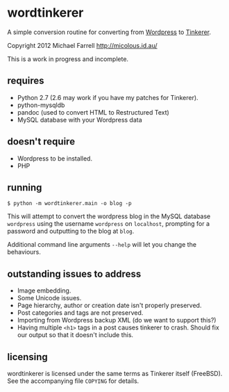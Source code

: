 # wordtinkerer #

A simple conversion routine for converting from
[Wordpress](http://wordpress.org) to [Tinkerer](http://tinkerer.bitbucket.org/).

Copyright 2012 Michael Farrell <http://micolous.id.au/>

This is a work in progress and incomplete.

## requires ##

 * Python 2.7 (2.6 may work if you have my patches for Tinkerer).
 * python-mysqldb 
 * pandoc (used to convert HTML to Restructured Text)
 * MySQL database with your Wordpress data

## doesn't require ##

 * Wordpress to be installed.
 * PHP

## running ##

    $ python -m wordtinkerer.main -o blog -p

This will attempt to convert the wordpress blog in the MySQL database
`wordpress` using the username `wordpress` on `localhost`, prompting for a
password and outputting to the blog at `blog`.

Additional command line arguments `--help` will let you change the behaviours.

## outstanding issues to address ##

 * Image embedding.
 * Some Unicode issues.
 * Page hierarchy, author or creation date isn't properly preserved.
 * Post categories and tags are not preserved.
 * Importing from Wordpress backup XML (do we want to support this?)
 * Having multiple `<h1>` tags in a post causes tinkerer to crash.  Should fix
   our output so that it doesn't include this.

## licensing ##

wordtinkerer is licensed under the same terms as Tinkerer itself (FreeBSD).
See the accompanying file `COPYING` for details.

